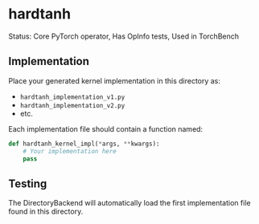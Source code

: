 # hardtanh

Status: Core PyTorch operator, Has OpInfo tests, Used in TorchBench

## Implementation

Place your generated kernel implementation in this directory as:
- `hardtanh_implementation_v1.py`
- `hardtanh_implementation_v2.py`
- etc.

Each implementation file should contain a function named:
```python
def hardtanh_kernel_impl(*args, **kwargs):
    # Your implementation here
    pass
```

## Testing

The DirectoryBackend will automatically load the first implementation file found in this directory.
